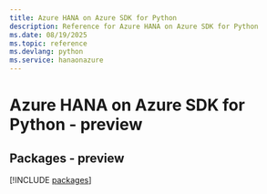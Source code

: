 ```yaml
---
title: Azure HANA on Azure SDK for Python
description: Reference for Azure HANA on Azure SDK for Python
ms.date: 08/19/2025
ms.topic: reference
ms.devlang: python
ms.service: hanaonazure
---
```

# Azure HANA on Azure SDK for Python - preview
## Packages - preview
[!INCLUDE [packages](hana-on-azure-index.md)]